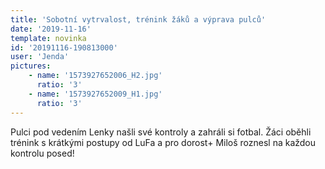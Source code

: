 ```yaml
---
title: 'Sobotní vytrvalost, trénink žáků a výprava pulců'
date: '2019-11-16'
template: novinka
id: '20191116-190813000'
user: 'Jenda'
pictures:
    - name: '1573927652006_H2.jpg'
      ratio: '3'
    - name: '1573927652009_H1.jpg'
      ratio: '3'
---
```

Pulci pod vedením Lenky našli své kontroly a zahráli si fotbal. Žáci oběhli trénink s krátkými postupy od LuFa a pro dorost+ Miloš roznesl na každou kontrolu posed!
